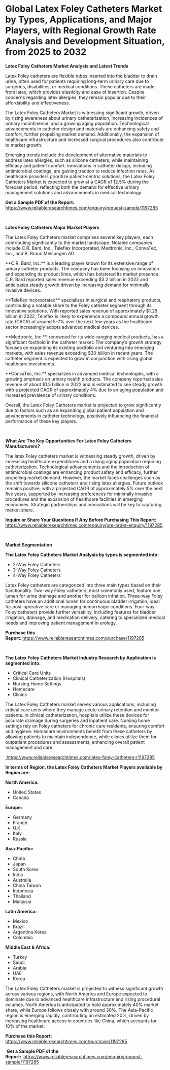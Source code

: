 <p><h1>Global Latex Foley Catheters Market by Types, Applications, and Major Players, with Regional Growth Rate Analysis and Development Situation, from 2025 to 2032</h1></p><p><strong>Latex Foley Catheters Market Analysis and Latest Trends</strong></p>
<p><p>Latex Foley catheters are flexible tubes inserted into the bladder to drain urine, often used for patients requiring long-term urinary care due to surgeries, disabilities, or medical conditions. These catheters are made from latex, which provides elasticity and ease of insertion. Despite concerns regarding latex allergies, they remain popular due to their affordability and effectiveness.</p><p>The Latex Foley Catheters Market is witnessing significant growth, driven by rising awareness about urinary catheterization, increasing incidences of urinary incontinence, and a growing aging population. Technological advancements in catheter design and materials are enhancing safety and comfort, further propelling market demand. Additionally, the expansion of healthcare infrastructure and increased surgical procedures also contribute to market growth.</p><p>Emerging trends include the development of alternative materials to address latex allergies, such as silicone catheters, while maintaining efficacy and patient comfort. Innovations in catheter design, including antimicrobial coatings, are gaining traction to reduce infection rates. As healthcare providers prioritize patient-centric solutions, the Latex Foley Catheters Market is expected to grow at a CAGR of 12.5% during the forecast period, reflecting both the demand for effective urinary management solutions and advancements in medical technology.</p></p>
<p><strong>Get a Sample PDF of the Report:&nbsp;</strong> <a href="https://www.reliableresearchtimes.com/enquiry/request-sample/1197285?utm_campaign=3573&utm_medium=2&utm_source=Github&utm_content=ia&utm_term=13042025&utm_id=latex-foley-catheters">https://www.reliableresearchtimes.com/enquiry/request-sample/1197285</a></p>
<p>&nbsp;</p>
<p><strong>Latex Foley Catheters Major Market Players</strong></p>
<p><p>The Latex Foley Catheters market comprises several key players, each contributing significantly to the market landscape. Notable companies include C.R. Bard, Inc., Teleflex Incorporated, Medtronic, Inc., ConvaTec, Inc., and B. Braun Melsungen AG.</p><p>**C.R. Bard, Inc.** is a leading player known for its extensive range of urinary catheter products. The company has been focusing on innovation and expanding its product lines, which has bolstered its market presence. C.R. Bard reported sales revenue exceeding $3.2 billion in 2022 and anticipates steady growth driven by increasing demand for minimally invasive devices.</p><p>**Teleflex Incorporated** specializes in surgical and respiratory products, contributing a notable share to the Foley catheter segment through its innovative solutions. With reported sales revenue of approximately $1.25 billion in 2022, Teleflex is likely to experience a compound annual growth rate (CAGR) of around 5-7% over the next few years as the healthcare sector increasingly adopts advanced medical devices.</p><p>**Medtronic, Inc.**, renowned for its wide-ranging medical products, has a significant foothold in the catheter market. The company’s growth strategy focuses on expanding its existing portfolio and venturing into emerging markets, with sales revenue exceeding $30 billion in recent years. The catheter segment is expected to grow in conjunction with rising global healthcare investments.</p><p>**ConvaTec, Inc.** specializes in advanced medical technologies, with a growing emphasis on urinary health products. The company reported sales revenue of about $1.5 billion in 2022 and is estimated to see steady growth with a projected CAGR of approximately 4% due to an aging population and increased prevalence of urinary conditions.</p><p>Overall, the Latex Foley Catheters market is projected to grow significantly due to factors such as an expanding global patient population and advancements in catheter technology, positively influencing the financial performance of these key players.</p></p>
<p>&nbsp;</p>
<p><strong>What Are The Key Opportunities For Latex Foley Catheters Manufacturers?</strong></p>
<p><p>The latex Foley catheters market is witnessing steady growth, driven by increasing healthcare expenditures and a rising aging population requiring catheterization. Technological advancements and the introduction of antimicrobial coatings are enhancing product safety and efficacy, further propelling market demand. However, the market faces challenges such as the shift towards silicone catheters and rising latex allergies. Future outlook remains positive, with a projected CAGR of approximately 5% over the next five years, supported by increasing preferences for minimally invasive procedures and the expansion of healthcare facilities in emerging economies. Strategic partnerships and innovations will be key to capturing market share.</p></p>
<p><strong>Inquire or Share Your Questions If Any Before Purchasing This Report:</strong> <a href="https://www.reliableresearchtimes.com/enquiry/pre-order-enquiry/1197285?utm_campaign=3573&utm_medium=2&utm_source=Github&utm_content=ia&utm_term=13042025&utm_id=latex-foley-catheters">https://www.reliableresearchtimes.com/enquiry/pre-order-enquiry/1197285</a></p>
<p>&nbsp;</p>
<p><strong>Market Segmentation</strong></p>
<p><strong>The Latex Foley Catheters Market Analysis by types is segmented into:</strong></p>
<p><ul><li>2-Way Foley Catheters</li><li>3-Way Foley Catheters</li><li>4-Way Foley Catheters</li></ul></p>
<p><p>Latex Foley catheters are categorized into three main types based on their functionality. Two-way Foley catheters, most commonly used, feature one lumen for urine drainage and another for balloon inflation. Three-way Foley catheters have an additional lumen for continuous bladder irrigation, ideal for post-operative care or managing hemorrhagic conditions. Four-way Foley catheters provide further versatility, including features for bladder irrigation, drainage, and medication delivery, catering to specialized medical needs and improving patient management in urology.</p></p>
<p><strong>Purchase this Report:&nbsp;</strong><a href="https://www.reliableresearchtimes.com/purchase/1197285?utm_campaign=3573&utm_medium=2&utm_source=Github&utm_content=ia&utm_term=13042025&utm_id=latex-foley-catheters">https://www.reliableresearchtimes.com/purchase/1197285</a></p>
<p>&nbsp;</p>
<p><strong>The Latex Foley Catheters Market Industry Research by Application is segmented into:</strong></p>
<p><ul><li>Critical Care Units</li><li>Clinical Catheterization (Hospitals)</li><li>Nursing Home Settings</li><li>Homecare</li><li>Clinics</li></ul></p>
<p><p>The Latex Foley Catheters market serves various applications, including critical care units where they manage acute urinary retention and monitor patients. In clinical catheterization, hospitals utilize these devices for accurate drainage during surgeries and inpatient care. Nursing home settings rely on Foley catheters for chronic care residents, ensuring comfort and hygiene. Homecare environments benefit from these catheters by allowing patients to maintain independence, while clinics utilize them for outpatient procedures and assessments, enhancing overall patient management and care.</p></p>
<p><a href="https://www.reliableresearchtimes.com/latex-foley-catheters-r1197285?utm_campaign=3573&utm_medium=2&utm_source=Github&utm_content=ia&utm_term=13042025&utm_id=latex-foley-catheters">&nbsp;https://www.reliableresearchtimes.com/latex-foley-catheters-r1197285</a></p>
<p><strong>In terms of Region, the Latex Foley Catheters Market Players available by Region are:</strong></p>
<p>
    <p> <strong> North America: </strong>
        <ul>
            <li>United States</li>
            <li>Canada</li>
        </ul>
        </p> 
    <p> <strong> Europe: </strong>
        <ul>
            <li>Germany</li>
            <li>France</li>
            <li>U.K.</li>
            <li>Italy</li>
            <li>Russia</li>
        </ul>
        </p> 
    <p> <strong> Asia-Pacific: </strong>
        <ul>
            <li>China</li>
            <li>Japan</li>
            <li>South Korea</li>
            <li>India</li>
            <li>Australia</li>
            <li>China Taiwan</li>
            <li>Indonesia</li>
            <li>Thailand</li>
            <li>Malaysia</li>
        </ul>
        </p> 
    <p> <strong> Latin America: </strong>
        <ul>
            <li>Mexico</li>
            <li>Brazil</li>
            <li>Argentina Korea</li>
            <li>Colombia</li>
        </ul>
        </p> 
    <p> <strong> Middle East & Africa: </strong>
        <ul>
            <li>Turkey</li>
            <li>Saudi</li>
            <li>Arabia</li>
            <li>UAE</li>
            <li>Korea</li>
        </ul>
    </p>
    </p>
<p><p>The Latex Foley Catheters market is projected to witness significant growth across various regions, with North America and Europe expected to dominate due to advanced healthcare infrastructure and rising procedural volumes. North America is anticipated to hold approximately 40% market share, while Europe follows closely with around 30%. The Asia-Pacific region is emerging rapidly, contributing an estimated 20%, driven by increasing healthcare access in countries like China, which accounts for 10% of the market.</p></p>
<p><strong>Purchase this Report: </strong><a href="https://www.reliableresearchtimes.com/purchase/1197285?utm_campaign=3573&utm_medium=2&utm_source=Github&utm_content=ia&utm_term=13042025&utm_id=latex-foley-catheters">https://www.reliableresearchtimes.com/purchase/1197285</a></p>
<p>&nbsp;<strong>Get a Sample PDF of the Report:&nbsp;&nbsp;</strong><a href="https://www.reliableresearchtimes.com/enquiry/request-sample/1197285?utm_campaign=3573&utm_medium=2&utm_source=Github&utm_content=ia&utm_term=13042025&utm_id=latex-foley-catheters">https://www.reliableresearchtimes.com/enquiry/request-sample/1197285</a></p>
<p><strong></strong></p>
<p><p></p><p></p><p></p></p>